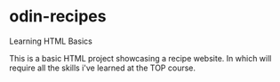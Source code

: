 # odin-recipes
Learning HTML Basics

This is a basic HTML project showcasing a recipe website. In which will require all the skills i've learned at the TOP course.